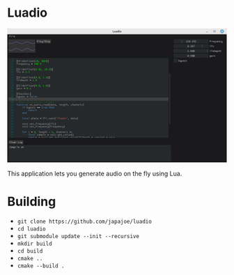 # Luadio

![Luadio](./examples/Luadio.png)

This application lets you generate audio on the fly using Lua.

# Building
- `git clone https://github.com/japajoe/luadio`
- `cd luadio`
- `git submodule update --init --recursive`
- `mkdir build`
- `cd build`
- `cmake ..`
- `cmake --build .`
